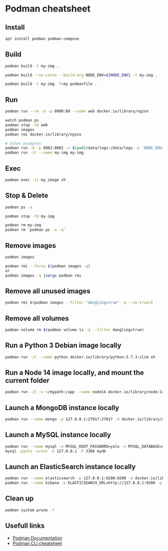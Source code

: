 # Podman cheatsheet

## Install
```bash
apt install podman podman-compose
```

## Build
```bash
podman build -t my-img .

podman build --no-cache --build-arg NODE_ENV=${NODE_ENV} -t my-img .

podman build -t my-img -f=my-podmanfile .
```

## Run
```bash
podman run --rm -d -p 8080:80 --name web docker.io/library/nginx

watch podman ps
podman stop -t0 web
podman images
podman rmi docker.io/library/nginx

# other examples
podman run -d -p 8082:8082 -v $(pwd)/data/logs:/data/logs -e 'NODE_ENV=dev' --name my-img my-img
podman run -it --name my-img my-img
```

## Exec
```bash
podman exec -it my_image sh
```

## Stop & Delete
```bash
podman ps -a

podman stop -t0 my-img

podman rm my-img
podman rm `podman ps -a -q`
```

## Remove images
```bash
podman images

podman rmi --force $(podman images -q)
or
podman images -q |xargs podman rmi
```

## Remove all unused images
```bash
podman rmi $(podman images --filter "dangling=true" -q --no-trunc)
```

## Remove all volumes
```bash
podman volume rm $(podman volume ls -q --filter dangling=true)
```

## Run a Python 3 Debian image locally
```bash
podman run -it --name python docker.io/library/python:3.7.3-slim sh
```

## Run a Node 14 image locally, and mount the current folder
```bash
podman run -it -v ~/mypath:/app --name node14 docker.io/library/node:14.17.5-bullseye-slim sh
```

## Launch a MongoDB instance locally
```bash
podman run --name mongo -p 127.0.0.1:27017:27017 -d docker.io/library/mongo
```

## Launch a MySQL instance locally
```bash
podman run --name mysql -e MYSQL_ROOT_PASSWORD=yolo -e MYSQL_DATABASE=mydb -p 127.0.0.1:3306:3306 -d docker.io/library/mysql:5.6.39
mysql -pyolo -uroot -h 127.0.0.1 -P 3306 mydb
```

## Launch an ElasticSearch instance locally
```bash
podman run --name elasticsearch -p 127.0.0.1:9200:9200 -d docker.io/library/elasticsearch
podman run --name kibana -e ELASTICSEARCH_URL=http://127.0.0.1:9200 -p 5601:5601 -d docker.io/library/kibana:latest
```

## Clean up
```bash
podman system prune -f
```

## Usefull links
* [Podman Documentation](https://docs.docker.io/en/latest/)
* [Podman CLI cheatsheet](https://mpolinowski.github.io/docs/DevOps/Linux/2019-09-25--podman-cheat-sheet/2019-09-25/)

